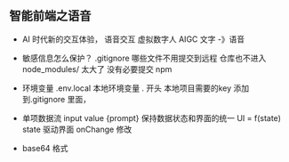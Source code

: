 ## 智能前端之语音
- AI 时代新的交互体验， 语音交互
  虚拟数字人 AIGC 文字 -》语音

- 敏感信息怎么保护？
  .gitignore 哪些文件不用提交到远程 仓库也不进入
  node_modules/ 太大了 没有必要提交 npm

- 环境变量
  .env.local 本地环境变量  . 开头 本地项目需要的key
  添加到.gitignore 里面，

- 单项数据流
  input value {prompt}
  保持数据状态和界面的统一
  UI = f(state) state 驱动界面
  onChange 修改

- base64 格式
  
